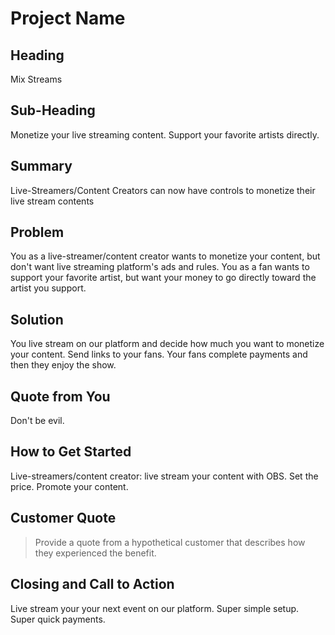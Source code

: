 # Project Name #

<!-- 
> This material was originally posted [here](http://www.quora.com/What-is-Amazons-approach-to-product-development-and-product-management). It is reproduced here for posterities sake.

There is an approach called "working backwards" that is widely used at Amazon. They work backwards from the customer, rather than starting with an idea for a product and trying to bolt customers onto it. While working backwards can be applied to any specific product decision, using this approach is especially important when developing new products or features.

For new initiatives a product manager typically starts by writing an internal press release announcing the finished product. The target audience for the press release is the new/updated product's customers, which can be retail customers or internal users of a tool or technology. Internal press releases are centered around the customer problem, how current solutions (internal or external) fail, and how the new product will blow away existing solutions.

If the benefits listed don't sound very interesting or exciting to customers, then perhaps they're not (and shouldn't be built). Instead, the product manager should keep iterating on the press release until they've come up with benefits that actually sound like benefits. Iterating on a press release is a lot less expensive than iterating on the product itself (and quicker!).

If the press release is more than a page and a half, it is probably too long. Keep it simple. 3-4 sentences for most paragraphs. Cut out the fat. Don't make it into a spec. You can accompany the press release with a FAQ that answers all of the other business or execution questions so the press release can stay focused on what the customer gets. My rule of thumb is that if the press release is hard to write, then the product is probably going to suck. Keep working at it until the outline for each paragraph flows. 

Oh, and I also like to write press-releases in what I call "Oprah-speak" for mainstream consumer products. Imagine you're sitting on Oprah's couch and have just explained the product to her, and then you listen as she explains it to her audience. That's "Oprah-speak", not "Geek-speak".

Once the project moves into development, the press release can be used as a touchstone; a guiding light. The product team can ask themselves, "Are we building what is in the press release?" If they find they're spending time building things that aren't in the press release (overbuilding), they need to ask themselves why. This keeps product development focused on achieving the customer benefits and not building extraneous stuff that takes longer to build, takes resources to maintain, and doesn't provide real customer benefit (at least not enough to warrant inclusion in the press release).
 -->
 
## Heading ##
  Mix Streams

## Sub-Heading ##
  Monetize your live streaming content. 
  Support your favorite artists directly. 

## Summary ##
  Live-Streamers/Content Creators can now have controls to monetize their live stream contents

## Problem ##
  You as a live-streamer/content creator wants to monetize your content, but don't want live streaming platform's ads and rules. 
  You as a fan wants to support your favorite artist, but want your money to go directly toward the artist you support.

## Solution ##
  You live stream on our platform and decide how much you want to monetize your content. Send links to your fans. Your fans complete payments and then they enjoy the show. 

## Quote from You ##
  Don't be evil. 

## How to Get Started ##
  Live-streamers/content creator: live stream your content with OBS. Set the price. Promote your content. 

## Customer Quote ##
  > Provide a quote from a hypothetical customer that describes how they experienced the benefit.

## Closing and Call to Action ##
  Live stream your your next event on our platform. Super simple setup. Super quick payments. 